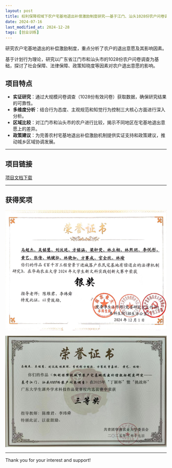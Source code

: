 ```yaml
---
layout: post
title: 权利保障视域下农户宅基地退出补偿激励制度研究——基于江门、汕头1028份农户问卷调查
date: 2024-07-16
last_modified_at: 2024-12-28
tags: [创业训练]
---
```

研究农户宅基地退出的补偿激励制度，重点分析了农户的退出意愿及其影响因素。

基于计划行为理论，研究以广东省江门市和汕头市的1028份农户问卷调查为基础，探讨了社会保障、法律保障、政策知晓度等因素对农户退出意愿的影响。

## 项目特点
- **实证研究**：通过大规模问卷调查（1028份有效问卷）获取数据，确保研究结果的可靠性。
- **多维度分析**：结合行为态度、主观规范和知觉行为控制三大核心方面进行深入分析。
- **区域比较**：对江门市和汕头市的农户进行比较，揭示不同地区在宅基地退出意愿上的差异。
- **政策建议**：为完善农村宅基地退出补偿激励机制提供实证支持和政策建议，推动城乡区域协调发展。

---
## 项目链接
[项目文档下载](/权利保障视域下农户宅基地退出补偿激励制度研究——基于江门、汕头1028份农户问卷调查.pdf)

---
## 获得奖项
![获奖证书](/新文科银奖.jpg)

![获奖证书](/大挑三等.jpg)

---
Thank you for your interest and support!
